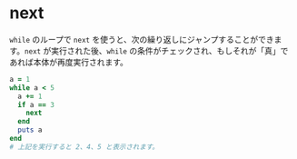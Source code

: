 # next

`while` のループで `next` を使うと、次の繰り返しにジャンプすることができます。`next` が実行された後、`while` の条件がチェックされ、もしそれが「真」であれば本体が再度実行されます。

```ruby
a = 1
while a < 5
  a += 1
  if a == 3
    next
  end
  puts a
end
# 上記を実行すると 2、4、5 と表示されます。
```
